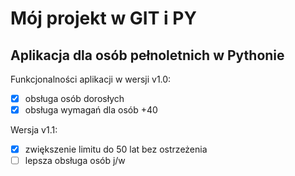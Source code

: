 # Mój projekt w GIT i PY


## Aplikacja dla osób pełnoletnich w Pythonie


Funkcjonalności aplikacji w wersji v1.0:
- [x] obsługa osób dorosłych
- [x] obsługa wymagań dla osób +40

Wersja v1.1:
- [x] zwiększenie limitu do 50 lat bez ostrzeżenia
- [ ] lepsza obsługa osób j/w
